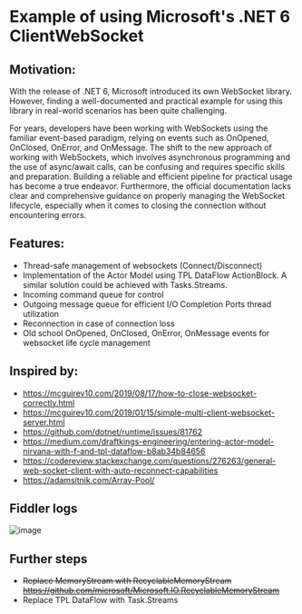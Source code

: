 # Example of using Microsoft's .NET 6 ClientWebSocket

## Motivation:
With the release of .NET 6, Microsoft introduced its own WebSocket library. However, finding a well-documented and practical example for using this library in real-world scenarios has been quite challenging. 

For years, developers have been working with WebSockets using the familiar event-based paradigm, relying on events such as OnOpened, OnClosed, OnError, and OnMessage. 
The shift to the new approach of working with WebSockets, which involves asynchronous programming and the use of async/await calls, can be confusing and requires specific skills and preparation. 
Building a reliable and efficient pipeline for practical usage has become a true endeavor. Furthermore, the official documentation lacks clear and comprehensive guidance on properly managing the WebSocket lifecycle, especially when it comes to closing the connection without encountering errors.

## Features:
- Thread-safe management of websockets (Connect/Disconnect)
- Implementation of the Actor Model using TPL DataFlow ActionBlock. A similar solution could be achieved with Tasks.Streams.
- Incoming command queue for control
- Outgoing message queue for efficient I/O Completion Ports thread utilization
- Reconnection in case of connection loss
- Old school OnOpened, OnClosed, OnError, OnMessage events for websocket life cycle management

## Inspired by:
- https://mcguirev10.com/2019/08/17/how-to-close-websocket-correctly.html
- https://mcguirev10.com/2019/01/15/simple-multi-client-websocket-server.html
- https://github.com/dotnet/runtime/issues/81762
- https://medium.com/draftkings-engineering/entering-actor-model-nirvana-with-f-and-tpl-dataflow-b8ab34b84656
- https://codereview.stackexchange.com/questions/276263/general-web-socket-client-with-auto-reconnect-capabilities
- https://adamsitnik.com/Array-Pool/

## Fiddler logs
  ![image](https://github.com/sgoldyaev/WebSocket.Example/assets/25266453/a2b68368-56e8-47c9-81e4-a097deddf683)

## Further steps
- ~~Replace MemoryStream with RecyclableMemoryStream https://github.com/microsoft/Microsoft.IO.RecyclableMemoryStream~~
- Replace TPL DataFlow with Task.Streams
